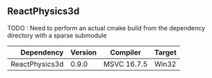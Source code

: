 ## ReactPhysics3d
TODO : Need to perform an actual cmake build from the dependency directory with a sparse submodule

| Dependency | Version | Compiler | Target |
|-----------:|---------|----------|--------|
| ReactPhysics3d | 0.9.0 | MSVC 16.7.5 | Win32 |